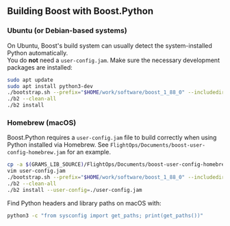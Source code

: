 ## Building Boost with Boost.Python
### Ubuntu (or Debian-based systems)
On Ubuntu, Boost's build system can usually detect the system-installed Python automatically.  
You do **not** need a `user-config.jam`.
Make sure the necessary development packages are installed:

```bash
sudo apt update
sudo apt install python3-dev
./bootstrap.sh --prefix="$HOME/work/software/boost_1_88_0" --includedir=headers --libdir=dist --with-python=python3
./b2 --clean-all
./b2 install 
```
### Homebrew (macOS)
Boost.Python requires a `user-config.jam` file to build correctly when using Python installed via Homebrew.
See `FlightOps/Documents/boost-user-config-homebrew.jam` for an example.

```bash
cp -a $(GRAMS_LIB_SOURCE)/FlightOps/Documents/boost-user-config-homebrew.jam user-config.jam
vim user-config.jam
./bootstrap.sh --prefix="$HOME/work/software/boost_1_88_0" --includedir=headers --libdir=dist --with-python=python3
./b2 --clean-all
./b2 install --user-config=./user-config.jam
```

Find Python headers and library paths on macOS with:

```bash
python3 -c "from sysconfig import get_paths; print(get_paths())"
```
